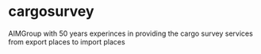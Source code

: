 # cargosurvey
AIMGroup with 50 years experinces in providing the cargo survey services  from export places to import places
